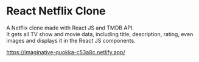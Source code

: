 # React Netflix Clone
 
A Netflix clone made with React JS and TMDB API.
</br>
It gets all TV show and movie data, including title, description, rating, even images and displays it in the React JS components.
 
https://imaginative-quokka-c53a8c.netlify.app/
